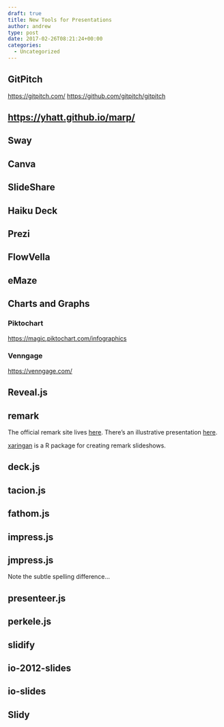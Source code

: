 ```yaml
---
draft: true
title: New Tools for Presentations
author: andrew
type: post
date: 2017-02-26T08:21:24+00:00
categories:
  - Uncategorized
---
```


## GitPitch

https://gitpitch.com/
https://github.com/gitpitch/gitpitch

## https://yhatt.github.io/marp/

## Sway

## Canva

## SlideShare

## Haiku Deck

## Prezi

## FlowVella

## eMaze

## Charts and Graphs

### Piktochart

https://magic.piktochart.com/infographics

### Venngage

https://venngage.com/

## Reveal.js

## remark

The official remark site lives [here][1]. There&#8217;s an illustrative presentation [here][2].

[xaringan][3] is a R package for creating remark slideshows.

## deck.js

<!-- http://imakewebthings.com/deck.js/ -->

## tacion.js

<!-- http://azoff.github.io/tacion.js/ -->

## fathom.js

<!-- http://markdalgleish.com/projects/fathom/ -->

## impress.js

<!-- http://bartaz.github.io/impress.js/#/title -->

## jmpress.js

Note the subtle spelling difference&#8230;

<!-- http://jmpressjs.github.io/jmpress.js/#/home -->

## presenteer.js

<!-- https://github.com/willemmulder/Presenteer.js -->

## perkele.js

<!-- http://kpuputti.github.io/perkele.js/ -->

## slidify

## io-2012-slides

<!-- https://code.google.com/p/io-2012-slides/ -->

## io-slides

<!-- This is an RStudio thing. -->

## Slidy

<!-- This is an RStudio thing. -->

<!-- See also http://www.w3.org/Talks/Tools/, so maybe this is more general than just RStudio. -->

 [1]: https://github.com/gnab/remark
 [2]: https://remarkjs.com/
 [3]: https://github.com/yihui/xaringan
